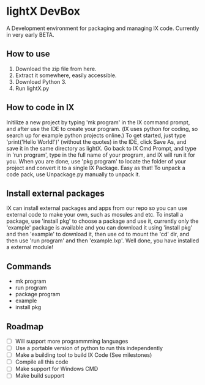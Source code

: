 # lightX DevBox
A Development environment for packaging and managing lX code. Currently in very early BETA.
## How to use
1. Download the zip file from here.
2. Extract it somewhere, easily accessible.
3. Download Python 3.
4. Run lightX.py

## How to code in lX
Initilize a new project by typing 'mk program' in the lX command prompt, and after use the IDE to create your program. (lX uses python for coding, so search up for example 
python projects online.) To get started, just type 'print('Hello World!')' (without the quotes) in the IDE, click Save As, and save it in the same directory as lightX. Go back to lX Cmd Prompt, and type in 'run program', type in the full name of your program, and lX will run it for you. When you are done, use 'pkg program' to locate the folder of your project and convert it to a single lX Package. Easy as that! To unpack a code pack, use Unpackage.py manually to unpack it.

## Install external packages
lX can install external packages and apps from our repo so you can use external code to make your own, such as mosules and etc. To install a package, use 'install pkg' to choose a package and use it, currently only the 'example' package is available and you can download it using 'install pkg' and then 'example' to download it, then use cd to mount the 'cd' dir, and then use 'run program' and then 'example.lxp'. Well done, you have installed a external module!

## Commands 
* mk program
* run program
* package program 
* example
* install pkg

## Roadmap
- [ ] Will support more programmming languages 
- [ ] Use a portable version of python to run this independently 
- [ ] Make a building tool to build lX Code (See milestones)
- [ ] Compile all this code 
- [ ] Make support for Windows CMD
- [ ] Make build support 
